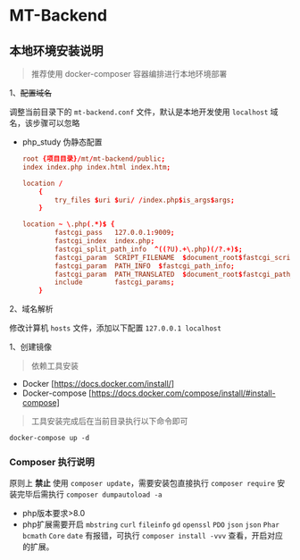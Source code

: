 # MT-Backend

## 本地环境安装说明

>推荐使用 docker-composer 容器编排进行本地环境部署

1、~~配置域名~~

调整当前目录下的 `mt-backend.conf` 文件，默认是本地开发使用 `localhost` 域名，该步骤可以忽略
- php_study 伪静态配置
    ```conf
    root {项目目录}/mt/mt-backend/public;
    index index.php index.html index.htm;

    location /
        {
            try_files $uri $uri/ /index.php$is_args$args;
        }        

    location ~ \.php(.*)$ {
            fastcgi_pass   127.0.0.1:9009;
            fastcgi_index  index.php;
            fastcgi_split_path_info  ^((?U).+\.php)(/?.+)$;
            fastcgi_param  SCRIPT_FILENAME  $document_root$fastcgi_script_name;
            fastcgi_param  PATH_INFO  $fastcgi_path_info;
            fastcgi_param  PATH_TRANSLATED  $document_root$fastcgi_path_info;
            include        fastcgi_params;
        }
    ```

2、域名解析

修改计算机 `hosts` 文件，添加以下配置 `127.0.0.1 localhost`

1、创建镜像

>依赖工具安装

- Docker [https://docs.docker.com/install/]
- Docker-compose [https://docs.docker.com/compose/install/#install-compose]

> 工具安装完成后在当前目录执行以下命令即可

    docker-compose up -d 

### Composer 执行说明

原则上 **禁止** 使用 `composer update`，需要安装包直接执行 `composer require` 安装完毕后需执行 `composer dumpautoload -a`
- php版本要求>8.0
- php扩展需要开启 `mbstring` `curl` `fileinfo` `gd` `openssl` `PDO` `json` `json` `Phar` `bcmath` `Core` `date` 有报错，可执行 `composer install -vvv` 查看，开启对应的扩展。

